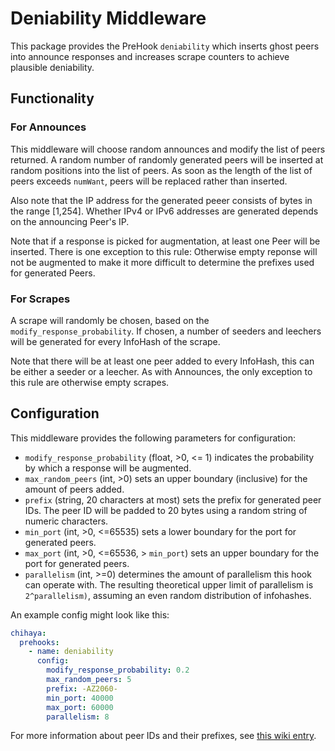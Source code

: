# Deniability Middleware

This package provides the PreHook `deniability` which inserts ghost peers into announce responses and increases scrape counters to achieve plausible deniability.

## Functionality

### For Announces

This middleware will choose random announces and modify the list of peers returned.
A random number of randomly generated peers will be inserted at random positions into the list of peers.
As soon as the length of the list of peers exceeds `numWant`, peers will be replaced rather than inserted.

Also note that the IP address for the generated peeer consists of bytes in the range [1,254].
Whether IPv4 or IPv6 addresses are generated depends on the announcing Peer's IP.

Note that if a response is picked for augmentation, at least one Peer will be inserted.
There is one exception to this rule:
Otherwise empty reponse will not be augmented to make it more difficult to determine the prefixes used for generated Peers.

### For Scrapes

A scrape will randomly be chosen, based on the `modify_response_probability`.
If chosen, a number of seeders and leechers will be generated for every InfoHash of the scrape.

Note that there will be at least one peer added to every InfoHash, this can be either a seeder or a leecher.
As with Announces, the only exception to this rule are otherwise empty scrapes.

## Configuration

This middleware provides the following parameters for configuration:

- `modify_response_probability` (float, >0, <= 1) indicates the probability by which a response will be augmented.
- `max_random_peers` (int, >0) sets an upper boundary (inclusive) for the amount of peers added.
- `prefix` (string, 20 characters at most) sets the prefix for generated peer IDs.
    The peer ID will be padded to 20 bytes using a random string of numeric characters.
- `min_port` (int, >0, <=65535) sets a lower boundary for the port for generated peers.
- `max_port` (int, >0, <=65536, > `min_port`) sets an upper boundary for the port for generated peers.
- `parallelism` (int, >=0) determines the amount of parallelism this hook can operate with.
    The resulting theoretical upper limit of parallelism is `2^parallelism)`, assuming an even random distribution of infohashes.

An example config might look like this:

```yaml
chihaya:
  prehooks:
    - name: deniability
      config:
        modify_response_probability: 0.2
        max_random_peers: 5
        prefix: -AZ2060-
        min_port: 40000
        max_port: 60000
        parallelism: 8
```

For more information about peer IDs and their prefixes, see [this wiki entry](https://wiki.theory.org/BitTorrentSpecification#peer_id).
